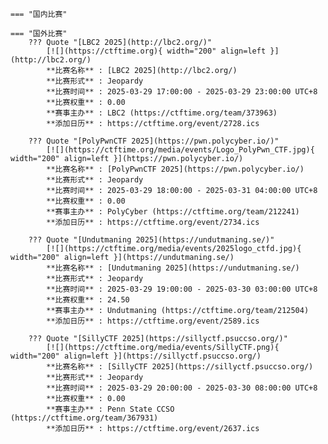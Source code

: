     === "国内比赛"
    
    === "国外比赛"
        ??? Quote "[LBC2 2025](http://lbc2.org/)"  
            [![](https://ctftime.org){ width="200" align=left }](http://lbc2.org/)  
            **比赛名称** : [LBC2 2025](http://lbc2.org/)  
            **比赛形式** : Jeopardy  
            **比赛时间** : 2025-03-29 17:00:00 - 2025-03-29 23:00:00 UTC+8  
            **比赛权重** : 0.00  
            **赛事主办** : LBC2 (https://ctftime.org/team/373963)  
            **添加日历** : https://ctftime.org/event/2728.ics  
            
        ??? Quote "[PolyPwnCTF 2025](https://pwn.polycyber.io/)"  
            [![](https://ctftime.org/media/events/Logo_PolyPwn_CTF.jpg){ width="200" align=left }](https://pwn.polycyber.io/)  
            **比赛名称** : [PolyPwnCTF 2025](https://pwn.polycyber.io/)  
            **比赛形式** : Jeopardy  
            **比赛时间** : 2025-03-29 18:00:00 - 2025-03-31 04:00:00 UTC+8  
            **比赛权重** : 0.00  
            **赛事主办** : PolyCyber (https://ctftime.org/team/212241)  
            **添加日历** : https://ctftime.org/event/2734.ics  
            
        ??? Quote "[Undutmaning 2025](https://undutmaning.se/)"  
            [![](https://ctftime.org/media/events/2025logo_ctfd.jpg){ width="200" align=left }](https://undutmaning.se/)  
            **比赛名称** : [Undutmaning 2025](https://undutmaning.se/)  
            **比赛形式** : Jeopardy  
            **比赛时间** : 2025-03-29 19:00:00 - 2025-03-30 03:00:00 UTC+8  
            **比赛权重** : 24.50  
            **赛事主办** : Undutmaning (https://ctftime.org/team/212504)  
            **添加日历** : https://ctftime.org/event/2589.ics  
            
        ??? Quote "[SillyCTF 2025](https://sillyctf.psuccso.org/)"  
            [![](https://ctftime.org/media/events/SillyCTF.png){ width="200" align=left }](https://sillyctf.psuccso.org/)  
            **比赛名称** : [SillyCTF 2025](https://sillyctf.psuccso.org/)  
            **比赛形式** : Jeopardy  
            **比赛时间** : 2025-03-29 20:00:00 - 2025-03-30 08:00:00 UTC+8  
            **比赛权重** : 0.00  
            **赛事主办** : Penn State CCSO (https://ctftime.org/team/367931)  
            **添加日历** : https://ctftime.org/event/2637.ics  
            